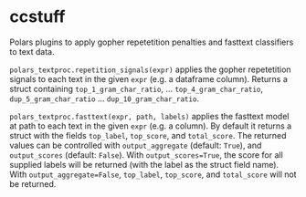 # ccstuff

Polars plugins to apply gopher repetetition penalties and fasttext classifiers to text data.

`polars_textproc.repetition_signals(expr)` applies the gopher repetetition signals to each text in the given `expr` (e.g. a dataframe column).
Returns a struct containing `top_1_gram_char_ratio`, ... `top_4_gram_char_ratio`, `dup_5_gram_char_ratio` ... `dup_10_gram_char_ratio`.

`polars_textproc.fasttext(expr, path, labels)` applies the fasttext model at path to each text in the given `expr` (e.g. a column). By default
it returns a struct with the fields `top_label`, `top_score`, and `total_score`. 
The returned values can be controlled with `output_aggregate` (default: `True`), and `output_scores` (default: `False`). 
With `output_scores=True`, the score for all supplied labels will be returned (with the label as the struct field name). 
With `output_aggregate=False`, `top_label`, `top_score`, and `total_score` will not be returned.
